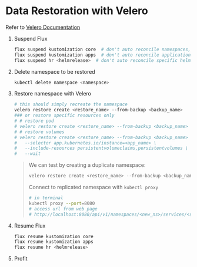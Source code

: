 # Data Restoration with Velero

Refer to [Velero Documentation](https://velero.io/docs/main/)

1. Suspend Flux

   ```sh
   flux suspend kustomization core  # don't auto reconcile namespaces, etc
   flux suspend kustomization apps  # don't auto reconcile applications
   flux suspend hr <helmrelease>  # don't auto reconcile specific helm release
   ```

2. Delete namespace to be restored

   ```sh
   kubectl delete namespace <namespace>
   ```

3. Restore namespace with Velero

   ```sh
   # this should simply recreate the namespace
   velero restore create <restore_name> --from-backup <backup_name>
   ### or restore specific resources only
   # # restore pod
   # velero restore create <restore_name> --from-backup <backup_name> --selector app.kubernetes.io/instance=<app_name> --wait
   # # restore volumes
   # velero restore create <restore_name> --from-backup <backup_name> \
   #   --selector app.kubernetes.io/instance=<app_name> \
   #   --include-resources persistentvolumeclaims,persistentvolumes \
   #   --wait
   ```

   > We can test by creating a duplicate namespace:
   >
   > ```sh
   > velero restore create <restore_name> --from-backup <backup_name> --namespace-mappings <old_ns>:<new_ns>
   > ```
   >
   > Connect to replicated namespace with `kubectl proxy`
   >
   > ```sh
   > # in terminal
   > kubectl proxy --port=8080
   > # access url from web page
   > # http://localhost:8080/api/v1/namespaces/<new_ns>/services/<service_name>:<service_port>/proxy/
   > ```

4. Resume Flux

   ```sh
   flux resume kustomization core
   flux resume kustomization apps
   flux resume hr <helmrelease>
   ```

5. Profit
